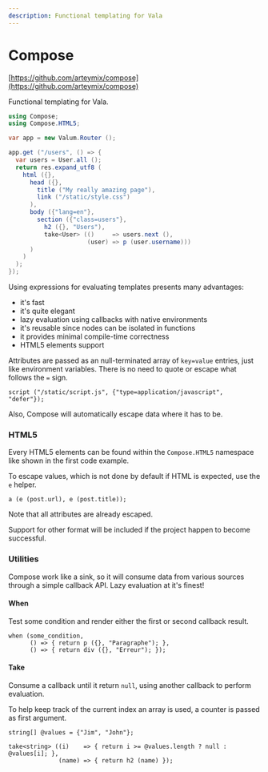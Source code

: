 ```yaml
---
description: Functional templating for Vala
---
```


# Compose

[https://github.com/arteymix/compose](https://github.com/arteymix/compose)

Functional templating for Vala.

```csharp
using Compose;
using Compose.HTML5;

var app = new Valum.Router ();

app.get ("/users", () => {
  var users = User.all ();
  return res.expand_utf8 (
    html ({},
      head ({},
        title ("My really amazing page"),
        link ("/static/style.css")
      ),
      body ({"lang=en"},
        section ({"class=users"},
          h2 ({}, "Users"),
          take<User> (()     => users.next (),
                      (user) => p (user.username)))
      )
    )
  );
});
```

Using expressions for evaluating templates presents many advantages:

* it's fast
* it's quite elegant
* lazy evaluation using callbacks with native environments
* it's reusable since nodes can be isolated in functions
* it provides minimal compile-time correctness
* HTML5 elements support

Attributes are passed as an null-terminated array of `key=value` entries, just like environment variables. There is no need to quote or escape what follows the `=` sign.

```text
script ("/static/script.js", {"type=application/javascript", "defer"});
```

Also, Compose will automatically escape data where it has to be.

### HTML5

Every HTML5 elements can be found within the `Compose.HTML5` namespace like shown in the first code example.

To escape values, which is not done by default if HTML is expected, use the `e` helper.

```text
a (e (post.url), e (post.title));
```

Note that all attributes are already escaped.

Support for other format will be included if the project happen to become successful.

### Utilities

Compose work like a sink, so it will consume data from various sources through a simple callback API. Lazy evaluation at it's finest!

#### When

Test some condition and render either the first or second callback result.

```text
when (some_condition,
      () => { return p ({}, "Paragraphe"); },
      () => { return div ({}, "Erreur"); });
```

#### Take

Consume a callback until it return `null`, using another callback to perform evaluation.

To help keep track of the current index an array is used, a counter is passed as first argument.

```text
string[] @values = {"Jim", "John"};

take<string> ((i)    => { return i >= @values.length ? null : @values[i]; },
              (name) => { return h2 (name) });
```

